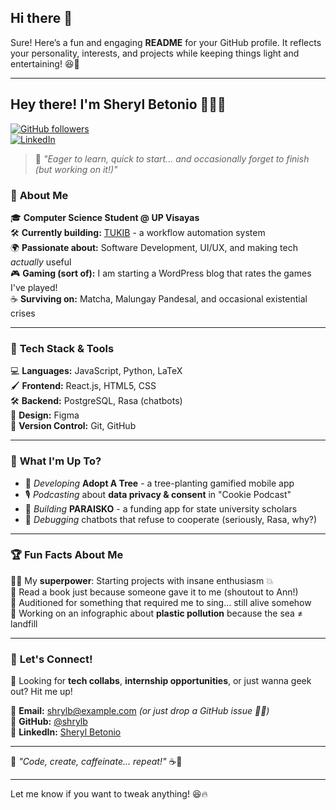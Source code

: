 ## Hi there 👋

<!--
**shrylb/shrylb** is a ✨ _special_ ✨ repository because its `README.md` (this file) appears on your GitHub profile.

Here are some ideas to get you started:

- 🔭 I’m currently working on ...
- 🌱 I’m currently learning ...
- 👯 I’m looking to collaborate on ...
- 🤔 I’m looking for help with ...
- 💬 Ask me about ...
- 📫 How to reach me: ...
- 😄 Pronouns: ...
- ⚡ Fun fact: ...
-->

Sure! Here’s a fun and engaging **README** for your GitHub profile. It reflects your personality, interests, and projects while keeping things light and entertaining! 😆🚀  

---

## **Hey there! I'm Sheryl Betonio 👋🐱‍💻**  

[![GitHub followers](https://img.shields.io/github/followers/shrylb?style=social)](https://github.com/shrylb)  
[![LinkedIn](https://img.shields.io/badge/LinkedIn-Sheryl%20Betonio-blue?logo=linkedin&style=flat)](https://www.linkedin.com/in/sheryl-betonio-6578b0313/)  

> 🧠 *"Eager to learn, quick to start... and occasionally forget to finish (but working on it!)"*  

### 🌱 **About Me**  
🎓 **Computer Science Student @ UP Visayas**  
🛠 **Currently building:** [TUKIB](https://github.com/shrylb) - a workflow automation system  
🌍 **Passionate about:** Software Development, UI/UX, and making tech *actually* useful  
🎮 **Gaming (sort of):** I am starting a WordPress blog that rates the games I've played!  
☕ **Surviving on:** Matcha, Malungay Pandesal, and occasional existential crises  

---

### 🚀 **Tech Stack & Tools**  
💻 **Languages:** JavaScript, Python, LaTeX  
🖌 **Frontend:** React.js, HTML5, CSS  
🛠 **Backend:** PostgreSQL, Rasa (chatbots)  
🎨 **Design:** Figma  
📂 **Version Control:** Git, GitHub  

---

### 📌 **What I'm Up To?**  
- 🌳 *Developing* **Adopt A Tree** - a tree-planting gamified mobile app  
- 🎙 *Podcasting* about **data privacy & consent** in "Cookie Podcast"  
- 🔬 *Building* **PARAISKO** - a funding app for state university scholars  
- 🤖 *Debugging* chatbots that refuse to cooperate (seriously, Rasa, why?)  

---

### 🏆 **Fun Facts About Me**  
🦸‍♀️ My **superpower**: Starting projects with insane enthusiasm 💥  
📖 Read a book just because someone gave it to me (shoutout to Ann!)  
🎤 Auditioned for something that required me to sing… still alive somehow  
🌊 Working on an infographic about **plastic pollution** because the sea ≠ landfill  

---

### 💬 **Let's Connect!**  
👀 Looking for **tech collabs**, **internship opportunities**, or just wanna geek out? Hit me up!  

📩 **Email:** shrylb@example.com *(or just drop a GitHub issue 🤷‍♀️)*  
📌 **GitHub:** [@shrylb](https://github.com/shrylb)  
🔗 **LinkedIn:** [Sheryl Betonio](https://www.linkedin.com/in/sheryl-betonio-6578b0313/)  

---  
🌟 *"Code, create, caffeinate... repeat!"* ☕🚀  

---

Let me know if you want to tweak anything! 😆🔥
